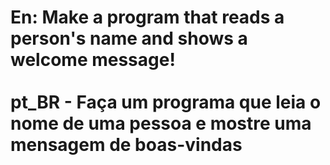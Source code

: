 <h1>En: Make a program that reads a person's name and shows a welcome message!<br><br>pt_BR - Faça um programa que leia o nome de uma pessoa e mostre uma mensagem de boas-vindas</h1>
